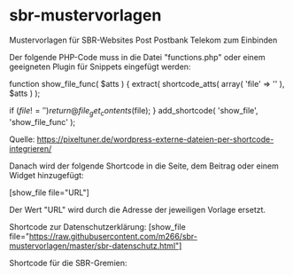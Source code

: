# sbr-mustervorlagen
Mustervorlagen für SBR-Websites Post Postbank Telekom zum Einbinden

Der folgende PHP-Code muss in die Datei "functions.php" oder einem geeigneten Plugin für Snippets eingefügt werden:

function show_file_func( $atts ) {
  extract( shortcode_atts( array(
    'file' => ''
  ), $atts ) );
  
  if ($file!='')
  return @file_get_contents($file);
}
add_shortcode( 'show_file', 'show_file_func' );

Quelle: https://pixeltuner.de/wordpress-externe-dateien-per-shortcode-integrieren/

Danach wird der folgende Shortcode in die Seite, dem Beitrag oder einem Widget hinzugefügt:

[show_file file="URL"]

Der Wert "URL" wird durch die Adresse der jeweiligen Vorlage ersetzt.

Shortcode zur Datenschutzerklärung:
[show_file file="https://raw.githubusercontent.com/m266/sbr-mustervorlagen/master/sbr-datenschutz.html"]

Shortcode für die SBR-Gremien:
